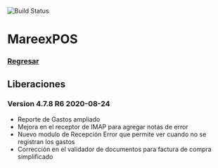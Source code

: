 ![Build Status](https://img.shields.io/badge/Estado-Desarrollo-orange.svg?style=for-the-badge)

# MareexPOS

### [Regresar](https://jarscr.github.io/mareex/home#release)

## Liberaciones
### Version 4.7.8 R6 2020-08-24

- Reporte de Gastos ampliado
- Mejora en el receptor de IMAP para agregar notas de error
- Nuevo modulo de Recepción Error que permite ver cuando no se registran los gastos
- Corrección en el validador de documentos para factura de compra simplificado


